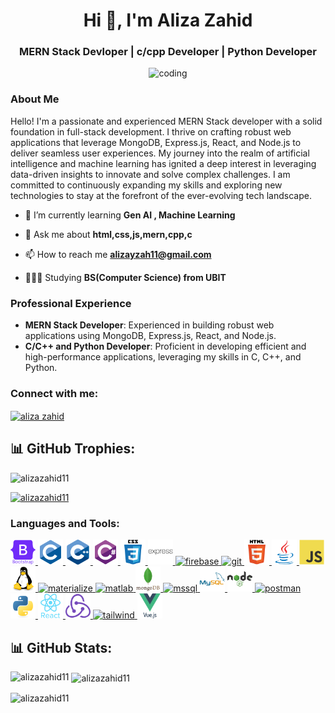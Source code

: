 <h1 align="center">Hi 👋, I'm Aliza Zahid</h1>

<h3 align="center">MERN Stack Devloper | c/cpp Developer | Python Developer</h3>
<p align="center">
  <img alt="coding" width="650px" src="https://cdn.dribbble.com/users/974028/screenshots/16485112/media/78ff1807a5abed2e95c467f0f0c116ca.gif" />
</p>
<p><h3 >About Me</h3></p>
<p>Hello! I'm a passionate and experienced MERN Stack developer with a solid foundation in full-stack development. I thrive on crafting robust web applications that leverage MongoDB, Express.js, React, and Node.js to deliver seamless user experiences. My journey into the realm of artificial intelligence and machine learning has ignited a deep interest in leveraging data-driven insights to innovate and solve complex challenges. I am committed to continuously expanding my skills and exploring new technologies to stay at the forefront of the ever-evolving tech landscape.</p>

- 🌱 I’m currently learning **Gen AI , Machine Learning**

- 💬 Ask me about **html,css,js,mern,cpp,c**

- 📫 How to reach me **alizayzah11@gmail.com**

- 👩🏻‍💻 Studying **BS(Computer Science) from UBIT**

<h3>Professional Experience</h3> 

- **MERN Stack Developer**: Experienced in building robust web applications using MongoDB, Express.js, React, and Node.js.
- **C/C++ and Python Developer**: Proficient in developing efficient and high-performance applications, leveraging my skills in C, C++, and Python.
  
<h3 >Connect with me:</h3>
<p a style="color: lightgreen;">
  <a href="www.linkedin.com/in/aliza-zahid-a90aa7246" target="blank">
    <img align="center" src="https://raw.githubusercontent.com/rahuldkjain/github-profile-readme-generator/master/src/images/icons/Social/linked-in-alt.svg" alt="aliza zahid" height="30" width="40" />
  </a>

</p>

## 📊 GitHub Trophies:

<p align="left"> <img src="https://komarev.com/ghpvc/?username=alizazahid11&label=Profile%20views&color=ffffff&style=flat" alt="alizazahid11" /> </p>

<p align="left"> <a href="https://github.com/ryo-ma/github-profile-trophy"><img src="https://github-profile-trophy.vercel.app/?username=alizazahid11" alt="alizazahid11" /></a> </p>


<h3 align="left">Languages and Tools:</h3>
<p align="left"> <a href="https://getbootstrap.com" target="_blank" rel="noreferrer"> <img src="https://raw.githubusercontent.com/devicons/devicon/master/icons/bootstrap/bootstrap-plain-wordmark.svg" alt="bootstrap" width="40" height="40"/> </a> <a href="https://www.cprogramming.com/" target="_blank" rel="noreferrer"> <img src="https://raw.githubusercontent.com/devicons/devicon/master/icons/c/c-original.svg" alt="c" width="40" height="40"/> </a> <a href="https://www.w3schools.com/cpp/" target="_blank" rel="noreferrer"> <img src="https://raw.githubusercontent.com/devicons/devicon/master/icons/cplusplus/cplusplus-original.svg" alt="cplusplus" width="40" height="40"/> </a> <a href="https://www.w3schools.com/cs/" target="_blank" rel="noreferrer"> <img src="https://raw.githubusercontent.com/devicons/devicon/master/icons/csharp/csharp-original.svg" alt="csharp" width="40" height="40"/> </a> <a href="https://www.w3schools.com/css/" target="_blank" rel="noreferrer"> <img src="https://raw.githubusercontent.com/devicons/devicon/master/icons/css3/css3-original-wordmark.svg" alt="css3" width="40" height="40"/> </a> <a href="https://expressjs.com" target="_blank" rel="noreferrer"> <img src="https://raw.githubusercontent.com/devicons/devicon/master/icons/express/express-original-wordmark.svg" alt="express" width="40" height="40"/> </a> <a href="https://firebase.google.com/" target="_blank" rel="noreferrer"> <img src="https://www.vectorlogo.zone/logos/firebase/firebase-icon.svg" alt="firebase" width="40" height="40"/> </a> <a href="https://git-scm.com/" target="_blank" rel="noreferrer"> <img src="https://www.vectorlogo.zone/logos/git-scm/git-scm-icon.svg" alt="git" width="40" height="40"/> </a> <a href="https://www.w3.org/html/" target="_blank" rel="noreferrer"> <img src="https://raw.githubusercontent.com/devicons/devicon/master/icons/html5/html5-original-wordmark.svg" alt="html5" width="40" height="40"/> </a> <a href="https://www.java.com" target="_blank" rel="noreferrer"> <img src="https://raw.githubusercontent.com/devicons/devicon/master/icons/java/java-original.svg" alt="java" width="40" height="40"/> </a> <a href="https://developer.mozilla.org/en-US/docs/Web/JavaScript" target="_blank" rel="noreferrer"> <img src="https://raw.githubusercontent.com/devicons/devicon/master/icons/javascript/javascript-original.svg" alt="javascript" width="40" height="40"/> </a> <a href="https://www.linux.org/" target="_blank" rel="noreferrer"> <img src="https://raw.githubusercontent.com/devicons/devicon/master/icons/linux/linux-original.svg" alt="linux" width="40" height="40"/> </a> <a href="https://materializecss.com/" target="_blank" rel="noreferrer"> <img src="https://raw.githubusercontent.com/prplx/svg-logos/5585531d45d294869c4eaab4d7cf2e9c167710a9/svg/materialize.svg" alt="materialize" width="40" height="40"/> </a> <a href="https://www.mathworks.com/" target="_blank" rel="noreferrer"> <img src="https://upload.wikimedia.org/wikipedia/commons/2/21/Matlab_Logo.png" alt="matlab" width="40" height="40"/> </a> <a href="https://www.mongodb.com/" target="_blank" rel="noreferrer"> <img src="https://raw.githubusercontent.com/devicons/devicon/master/icons/mongodb/mongodb-original-wordmark.svg" alt="mongodb" width="40" height="40"/> </a> <a href="https://www.microsoft.com/en-us/sql-server" target="_blank" rel="noreferrer"> <img src="https://www.svgrepo.com/show/303229/microsoft-sql-server-logo.svg" alt="mssql" width="40" height="40"/> </a> <a href="https://www.mysql.com/" target="_blank" rel="noreferrer"> <img src="https://raw.githubusercontent.com/devicons/devicon/master/icons/mysql/mysql-original-wordmark.svg" alt="mysql" width="40" height="40"/> </a> <a href="https://nodejs.org" target="_blank" rel="noreferrer"> <img src="https://raw.githubusercontent.com/devicons/devicon/master/icons/nodejs/nodejs-original-wordmark.svg" alt="nodejs" width="40" height="40"/> </a> <a href="https://postman.com" target="_blank" rel="noreferrer"> <img src="https://www.vectorlogo.zone/logos/getpostman/getpostman-icon.svg" alt="postman" width="40" height="40"/> </a> <a href="https://www.python.org" target="_blank" rel="noreferrer"> <img src="https://raw.githubusercontent.com/devicons/devicon/master/icons/python/python-original.svg" alt="python" width="40" height="40"/> </a> <a href="https://reactjs.org/" target="_blank" rel="noreferrer"> <img src="https://raw.githubusercontent.com/devicons/devicon/master/icons/react/react-original-wordmark.svg" alt="react" width="40" height="40"/> </a> <a href="https://redux.js.org" target="_blank" rel="noreferrer"> <img src="https://raw.githubusercontent.com/devicons/devicon/master/icons/redux/redux-original.svg" alt="redux" width="40" height="40"/> </a> <a href="https://tailwindcss.com/" target="_blank" rel="noreferrer"> <img src="https://www.vectorlogo.zone/logos/tailwindcss/tailwindcss-icon.svg" alt="tailwind" width="40" height="40"/> </a> <a href="https://vuejs.org/" target="_blank" rel="noreferrer"> <img src="https://raw.githubusercontent.com/devicons/devicon/master/icons/vuejs/vuejs-original-wordmark.svg" alt="vuejs" width="40" height="40"/> </a> </p>

## 📊 GitHub Stats:
<p><img align="left" src="https://github-readme-stats.vercel.app/api/top-langs?username=alizazahid11&show_icons=true&title_color=141414&bg_color=ffffff&locale=en&layout=compact" alt="alizazahid11" /></p>

<p>&nbsp;<img align="center" src="https://github-readme-stats.vercel.app/api?username=alizazahid11&show_icons=true&title_color=363437&text_color=211c1c&bg_color=ffffff&locale=en" alt="alizazahid11" /></p>

<p><img align="center" src="https://github-readme-streak-stats.herokuapp.com/?user=alizazahid11&theme=default" alt="alizazahid11" /></p>
